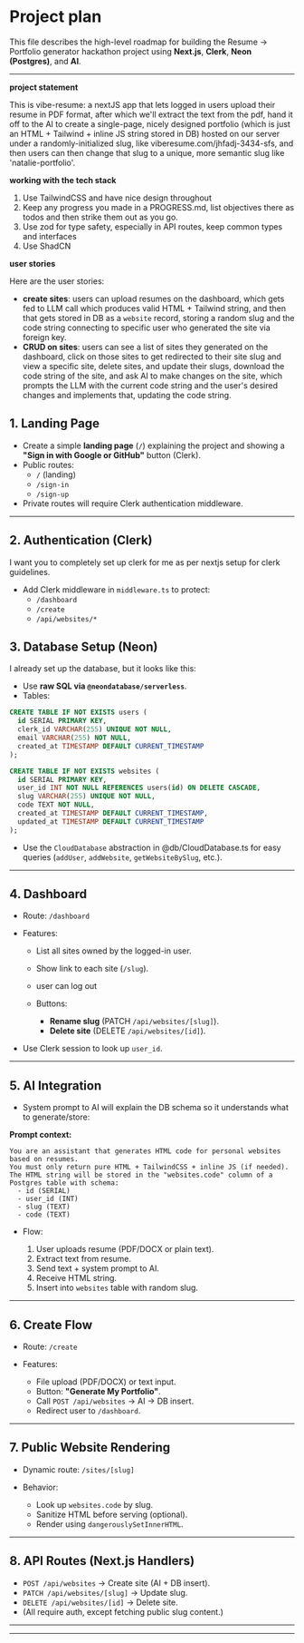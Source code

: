 # Project plan

This file describes the high-level roadmap for building the Resume → Portfolio generator hackathon project using **Next.js**, **Clerk**, **Neon (Postgres)**, and **AI**.

---

**project statement**

This is vibe-resume: a nextJS app that lets logged in users upload their resume in PDF format, after which we'll extract the text from the pdf, hand it off to the AI to create a single-page, nicely designed portfolio (which is just an HTML + Tailwind + inline JS string stored in DB) hosted on our server under a randomly-initialized slug, like viberesume.com/jhfadj-3434-sfs, and then users can then change that slug to a unique, more semantic slug like 'natalie-portfolio'.

**working with the tech stack**

1. Use TailwindCSS and have nice design throughout
2. Keep any progress you made in a PROGRESS.md, list objectives there as todos and then strike them out as you go.
3. Use zod for type safety, especially in API routes, keep common types and interfaces
4. Use ShadCN

**user stories**

Here are the user stories:

- **create sites**: users can upload resumes on the dashboard, which gets fed to LLM call which produces valid HTML + Tailwind string, and then that gets stored in DB as a `website` record, storing a random slug and the code string connecting to specific user who generated the site via foreign key.
- **CRUD on sites**: users can see a list of sites they generated on the dashboard, click on those sites to get redirected to their site slug and view a specific site, delete sites, and update their slugs, download the code string of the site, and ask AI to make changes on the site, which prompts the LLM with the current code string and the user's desired changes and implements that, updating the code string.

## 1. Landing Page

- Create a simple **landing page** (`/`) explaining the project and showing a **"Sign in with Google or GitHub"** button (Clerk).
- Public routes:
  - `/` (landing)
  - `/sign-in`
  - `/sign-up`
- Private routes will require Clerk authentication middleware.

---

## 2. Authentication (Clerk)

I want you to completely set up clerk for me as per nextjs setup for clerk guidelines.

- Add Clerk middleware in `middleware.ts` to protect:
  - `/dashboard`
  - `/create`
  - `/api/websites/*`

## 3. Database Setup (Neon)

I already set up the database, but it looks like this:

- Use **raw SQL via `@neondatabase/serverless`**.
- Tables:

```sql
CREATE TABLE IF NOT EXISTS users (
  id SERIAL PRIMARY KEY,
  clerk_id VARCHAR(255) UNIQUE NOT NULL,
  email VARCHAR(255) NOT NULL,
  created_at TIMESTAMP DEFAULT CURRENT_TIMESTAMP
);

CREATE TABLE IF NOT EXISTS websites (
  id SERIAL PRIMARY KEY,
  user_id INT NOT NULL REFERENCES users(id) ON DELETE CASCADE,
  slug VARCHAR(255) UNIQUE NOT NULL,
  code TEXT NOT NULL,
  created_at TIMESTAMP DEFAULT CURRENT_TIMESTAMP,
  updated_at TIMESTAMP DEFAULT CURRENT_TIMESTAMP
);
```

- Use the `CloudDatabase` abstraction in @db/CloudDatabase.ts for easy queries (`addUser`, `addWebsite`, `getWebsiteBySlug`, etc.).

---

## 4. Dashboard

- Route: `/dashboard`
- Features:

  - List all sites owned by the logged-in user.
  - Show link to each site (`/slug`).
  - user can log out
  - Buttons:

    - **Rename slug** (PATCH `/api/websites/[slug]`).
    - **Delete site** (DELETE `/api/websites/[id]`).

- Use Clerk session to look up `user_id`.

---

## 5. AI Integration

- System prompt to AI will explain the DB schema so it understands what to generate/store:

**Prompt context:**

```
You are an assistant that generates HTML code for personal websites based on resumes.
You must only return pure HTML + TailwindCSS + inline JS (if needed).
The HTML string will be stored in the "websites.code" column of a Postgres table with schema:
  - id (SERIAL)
  - user_id (INT)
  - slug (TEXT)
  - code (TEXT)
```

- Flow:

  1. User uploads resume (PDF/DOCX or plain text).
  2. Extract text from resume.
  3. Send text + system prompt to AI.
  4. Receive HTML string.
  5. Insert into `websites` table with random slug.

---

## 6. Create Flow

- Route: `/create`
- Features:

  - File upload (PDF/DOCX) or text input.
  - Button: **"Generate My Portfolio"**.
  - Call `POST /api/websites` → AI → DB insert.
  - Redirect user to `/dashboard`.

---

## 7. Public Website Rendering

- Dynamic route: `/sites/[slug]`
- Behavior:

  - Look up `websites.code` by slug.
  - Sanitize HTML before serving (optional).
  - Render using `dangerouslySetInnerHTML`.

---

## 8. API Routes (Next.js Handlers)

- `POST /api/websites` → Create site (AI + DB insert).
- `PATCH /api/websites/[slug]` → Update slug.
- `DELETE /api/websites/[id]` → Delete site.
- (All require auth, except fetching public slug content.)

---

---
